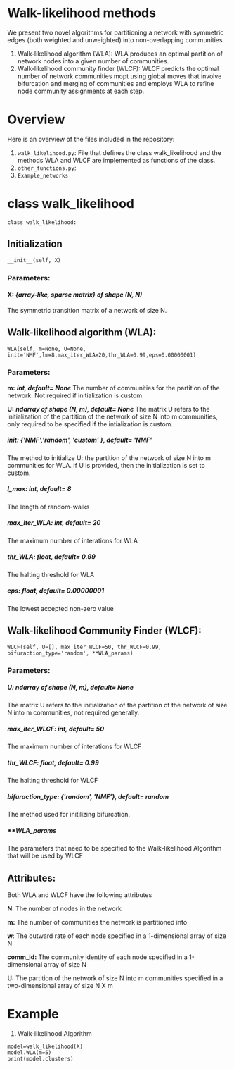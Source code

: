 # Walk-likelihood methods 
We present two novel algorithms for partitioning a network with symmetric edges (both weighted and unweighted) into non-overlapping communities. 
1. Walk-likelihood algorithm (WLA): WLA produces an optimal partition of network nodes into a given number of communities.
2. Walk-likelihood community finder (WLCF): WLCF predicts the optimal number of network communities mopt using global moves that involve bifurcation and merging of communities and employs WLA to refine node community assignments at each step.

# Overview

Here is an overview of the files included in the repository:
1. ```walk_likelihood.py```: File that defines the class walk_likelihood and the methods WLA and WLCF are implemented as functions of the class.
2. ```other_functions.py```:
3. ```Example_networks```

# class walk_likelihood

```
class walk_likelihood:
```
## Initialization
```
__init__(self, X)
```

### Parameters:

#### X: _{array-like, sparse matrix} of shape (N, N)_
The symmetric transition matrix of a network of size N.

## Walk-likelihood algorithm (WLA):

```
WLA(self, m=None, U=None, init='NMF',lm=8,max_iter_WLA=20,thr_WLA=0.99,eps=0.00000001)
```

### Parameters:
 
 __m:__ ___int, default= None___ The number of communities for the partition of the network. Not required if initialization is custom.

__U:__ ___ndarray of shape (N, m), default= None___
The matrix U refers to the initialization of the partition of the network of size N into m communities, only required to be specified if the intialization is custom.

##### init: _{'NMF','random', 'custom' }, default= 'NMF'_
The method to initialize U: the partition of the network of size N into m communities for WLA. If U is provided, then the initialization is set to custom.
##### l_max: _int, default= 8_
The length of random-walks
##### max_iter_WLA: _int, default= 20_
The maximum number of interations for WLA
##### thr_WLA: _float, default= 0.99_
The halting threshold for WLA
##### eps: _float, default= 0.00000001_
The lowest accepted non-zero value

## Walk-likelihood Community Finder (WLCF):

```
WLCF(self, U=[], max_iter_WLCF=50, thr_WLCF=0.99, bifuraction_type='random', **WLA_params)
```

### Parameters:

##### U: _ndarray of shape (N, m), default= None_
The matrix U refers to the initialization of the partition of the network of size N into m communities, not required generally. 
##### max_iter_WLCF: _int, default= 50_
The maximum number of interations for WLCF
##### thr_WLCF: _float, default= 0.99_
The halting threshold for WLCF
##### bifuraction_type: _{'random', 'NMF'}, default= random_
The method used for initilizing bifurcation.
##### **WLA_params 
The parameters that need to be specified to the Walk-likelihood Algorithm that will be used by WLCF

## Attributes:

Both WLA and WLCF have the following attributes

__N__: The number of nodes in the network

__m:__ The number of communities the network is partitioned into

__w__: The outward rate of each node specified in a 1-dimensional array of size N 

__comm_id:__ The community identity of each node specified in a 1-dimensional array of size N

__U:__ The partition of the network of size N into m communities specified in a two-dimensional array of size N X m


# Example

1. Walk-likelihood Algorithm

```
model=walk_likelihood(X)
model.WLA(m=5)
print(model.clusters)
```
